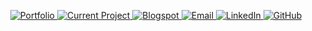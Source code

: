 <p align="center">
  <a href="https://aminul-port.netlify.app/" target="_blank">
    <img src="https://img.shields.io/badge/🌐_My_Portfolio-000?style=for-the-badge&logo=netlify&logoColor=white&color=0ea5e9" alt="Portfolio"/>
  </a>
  <a href="https://sylhet-tution.netlify.app/" target="_blank">
    <img src="https://img.shields.io/badge/🛠️_Current_Project-000?style=for-the-badge&logo=react&logoColor=white&color=22c55e" alt="Current Project"/>
  </a>
  <a href="https://amndjcjcn360.blogspot.com/?m=1" target="_blank">
    <img src="https://img.shields.io/badge/📝_Blogspot_Blogs-000?style=for-the-badge&logo=blogger&logoColor=white&color=fb923c" alt="Blogspot"/>
  </a>
  <a href="mailto:mdaminulislam1516@gmail.com" target="_blank">
    <img src="https://img.shields.io/badge/📧_Email_Me-000?style=for-the-badge&logo=gmail&logoColor=white&color=ef4444" alt="Email"/>
  </a>
  <a href="https://www.linkedin.com/in/aminul-islam-97282b25a" target="_blank">
    <img src="https://img.shields.io/badge/🔗_LinkedIn_Profile-000?style=for-the-badge&logo=linkedin&logoColor=white&color=0a66c2" alt="LinkedIn"/>
  </a>
  <a href="https://github.com/aminul-port" target="_blank">
    <img src="https://img.shields.io/badge/💻_GitHub_Profile-000?style=for-the-badge&logo=github&logoColor=white" alt="GitHub"/>
  </a>
</p>
